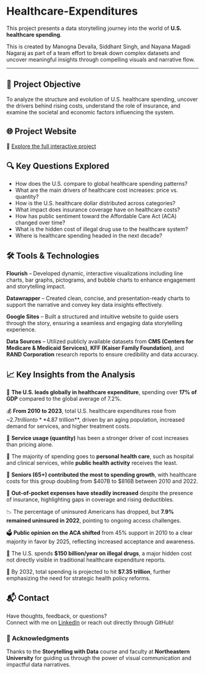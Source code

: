 # Healthcare-Expenditures

This project presents a data storytelling journey into the world of **U.S. healthcare spending**. 

This is created by Manogna Devalla, Siddhant Singh, and Nayana Magadi Nagaraj as part of a team effort to break down complex datasets and uncover meaningful insights through compelling visuals and narrative flow.

------------------------------------
## 🧠 Project Objective

To analyze the structure and evolution of U.S. healthcare spending, uncover the drivers behind rising costs, understand the role of insurance, and examine the societal and economic factors influencing the system.


## 🌐 Project Website

🔗 [Explore the full interactive project](https://sites.google.com/view/project1-group3/home)


## 🔍 Key Questions Explored

- How does the U.S. compare to global healthcare spending patterns?
- What are the main drivers of healthcare cost increases: price vs. quantity?
- How is the U.S. healthcare dollar distributed across categories?
- What impact does insurance coverage have on healthcare costs?
- How has public sentiment toward the Affordable Care Act (ACA) changed over time?
- What is the hidden cost of illegal drug use to the healthcare system?
- Where is healthcare spending headed in the next decade?


## 🛠️ Tools & Technologies

**Flourish** – Developed dynamic, interactive visualizations including line charts, bar graphs, pictograms, and bubble charts to enhance engagement and storytelling impact.  

**Datawrapper** – Created clean, concise, and presentation-ready charts to support the narrative and convey key data insights effectively.  

**Google Sites** – Built a structured and intuitive website to guide users through the story, ensuring a seamless and engaging data storytelling experience. 

**Data Sources** – Utilized publicly available datasets from **CMS (Centers for Medicare & Medicaid Services)**, **KFF (Kaiser Family Foundation)**, and **RAND Corporation** research reports to ensure credibility and data accuracy.


## 📈 Key Insights from the Analysis

📌  **The U.S. leads globally in healthcare expenditure**, spending over **17% of GDP** compared to the global average of 7.2%.

💰  **From 2010 to 2023**, total U.S. healthcare expenditures rose from ~$2.7 trillion to **$4.87 trillion**, driven by an aging population, increased demand for services, and higher treatment costs.

🧮  **Service usage (quantity)** has been a stronger driver of cost increases than pricing alone.

🏥  The majority of spending goes to **personal health care**, such as hospital and clinical services, while **public health activity** receives the least.

🧓  **Seniors (65+) contributed the most to spending growth**, with healthcare costs for this group doubling from $407B to $816B between 2010 and 2022.

💊  **Out-of-pocket expenses have steadily increased** despite the presence of insurance, highlighting gaps in coverage and rising deductibles.

📉  The percentage of uninsured Americans has dropped, but **7.9% remained uninsured in 2022**, pointing to ongoing access challenges.

🗳️  **Public opinion on the ACA shifted** from 45% support in 2010 to a clear majority in favor by 2025, reflecting increased acceptance and awareness.

🚨  The U.S. spends **$150 billion/year on illegal drugs**, a major hidden cost not directly visible in traditional healthcare expenditure reports.

🔮  By 2032, total spending is projected to hit **$7.35 trillion**, further emphasizing the need for strategic health policy reforms.


## 📬 Contact

Have thoughts, feedback, or questions?  
Connect with me on [LinkedIn](https://www.linkedin.com/in/manogna-devalla/) or reach out directly through GitHub!


### 📢 Acknowledgments

Thanks to the **Storytelling with Data** course and faculty at **Northeastern University** for guiding us through the power of visual communication and impactful data narratives.
